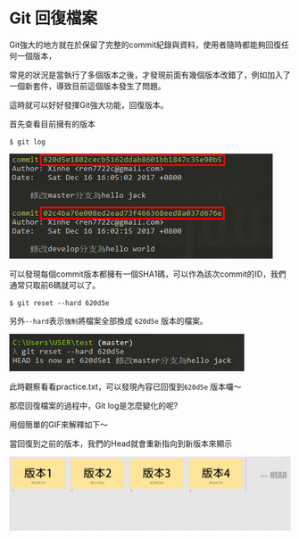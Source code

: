 # Git 回復檔案

Git強大的地方就在於保留了完整的commit紀錄與資料，使用者隨時都能夠回復任何一個版本，

常見的狀況是當執行了多個版本之後，才發現前面有幾個版本改錯了，例如加入了一個新套件，導致目前這個版本發生了問題。

這時就可以好好發揮Git強大功能，回復版本。

首先查看目前擁有的版本

```
$ git log
```

![](/assets/30.png)

可以發現每個commit版本都擁有一個SHA1碼，可以作為該次commit的ID，我們通常只取前6碼就可以了。

```
$ git reset --hard 620d5e
```

另外`--hard`表示`強制`將檔案全部換成 `620d5e` 版本的檔案。

![](/assets/31.png)

此時觀察看看practice.txt，可以發現內容已回復到`620d5e` 版本囉～

那麼回復檔案的過程中，Git log是怎麼變化的呢?

用個簡單的GIF來解釋如下～

當回復到之前的版本，我們的Head就會重新指向到新版本來顯示

![](/assets/ezgif.com-add-text.gif)

